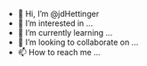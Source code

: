 - 👋 Hi, I’m @jdHettinger
- 👀 I’m interested in ...
- 🌱 I’m currently learning ...
- 💞️ I’m looking to collaborate on ...
- 📫 How to reach me ...

<!---
jdHettinger/jdHettinger is a ✨ special ✨ repository because its `README.md` (this file) appears on your GitHub profile.
You can click the Preview link to take a look at your changes.
--->
